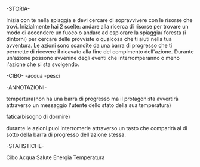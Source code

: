 -STORIA-

Inizia con te nella spiaggia e devi cercare di sopravvivere con le risorse che trovi.
Inizialmente hai 2 scelte: andare alla ricerca di risorse per trovare un modo di accendere un fuoco o andare ad esplorare la spiaggia/ foresta (i dintorni) per cercare delle provviste o qualcosa che ti aiuti nella tua avventura.
Le azioni sono scandite da una barra di progresso che ti permette di ricevere il ricavato alla fine del compimento dell'azione.
Durante un'azione possono avvenine degli eventi che interromperanno o meno l'azione che si sta svolgendo.

-CIBO-
-acqua
-pesci


-ANNOTAZIONI-

tempertura(non ha una barra di progresso ma il protagonista avvertirà attraverso un messaggio l'utente dello stato della sua temperatura)

fatica(bisogno di dormire)

durante le azioni puoi interromerle attraverso un tasto che comparirà al di sotto della barra di progresso dell'azione stessa.

-STATISTICHE-

Cibo
Acqua
Salute
Energia
Temperatura
